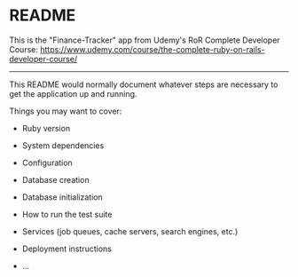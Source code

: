 # README

This is the "Finance-Tracker" app from Udemy's RoR Complete Developer Course: 
https://www.udemy.com/course/the-complete-ruby-on-rails-developer-course/

----

This README would normally document whatever steps are necessary to get the
application up and running.

Things you may want to cover:

* Ruby version

* System dependencies

* Configuration

* Database creation

* Database initialization

* How to run the test suite

* Services (job queues, cache servers, search engines, etc.)

* Deployment instructions

* ...
